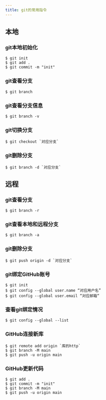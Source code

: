 ```yaml
---
title: git的常用指令
---
```


## 本地

### git本地初始化

```
$ git init
$ git add .
$ git commit -m "init"
```

### git查看分支

```
$ git branch
```

### git查看分支信息

```
$ git branch -v
```

### git切换分支

```
$ git checkout `对应分支`
```

### git删除分支

```
$ git branch -d `对应分支`

```

## 远程

### git查看分支

```
$ git branch -r
```

### git查看本地和远程分支

```
$ git branch -a
```

### git删除分支

```
$ git push origin -d `对应分支`
```

### git绑定GitHub账号

```
$ git init
$ git config --global user.name “对应用户名”
$ git config --global user.email “对应邮箱“
```

### 查看git绑定情况

```
$ git config --global --list
```

### GitHub连接新库

```
$ git remote add origin `库的http`
$ git branch -M main
$ git push -u origin main
```

### GitHub更新代码

```
$ git add .
$ git commit -m "init"
$ git branch -M main
$ git push -u origin main
```
